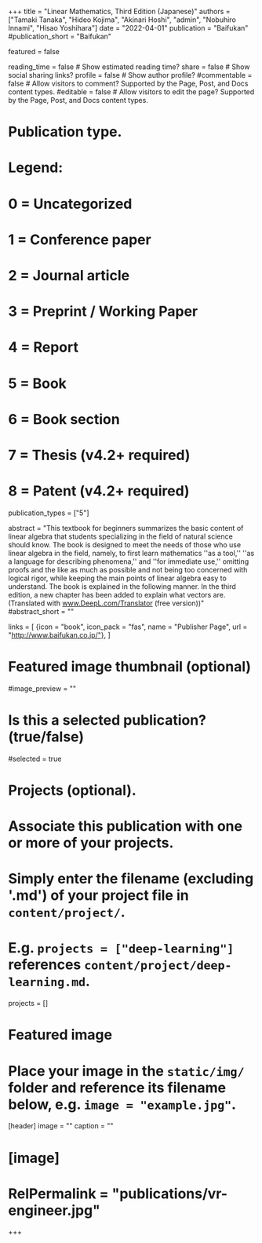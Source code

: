 +++
title = "Linear Mathematics, Third Edition (Japanese)"
authors = ["Tamaki Tanaka", "Hideo Kojima", "Akinari Hoshi", "admin", "Nobuhiro Innami", "Hisao Yoshihara"]
date = "2022-04-01"
publication = "Baifukan"
#publication_short = "Baifukan"

featured = false

reading_time = false  # Show estimated reading time?
share = false  # Show social sharing links?
profile = false  # Show author profile?
#commentable = false  # Allow visitors to comment? Supported by the Page, Post, and Docs content types.
#editable = false  # Allow visitors to edit the page? Supported by the Page, Post, and Docs content types.

# Publication type.
# Legend:
# 0 = Uncategorized
# 1 = Conference paper
# 2 = Journal article
# 3 = Preprint / Working Paper
# 4 = Report
# 5 = Book
# 6 = Book section
# 7 = Thesis (v4.2+ required)
# 8 = Patent (v4.2+ required)
publication_types = ["5"]

abstract = "This textbook for beginners summarizes the basic content of linear algebra that students specializing in the field of natural science should know. The book is designed to meet the needs of those who use linear algebra in the field, namely, to first learn mathematics ''as a tool,'' ''as a language for describing phenomena,'' and ''for immediate use,'' omitting proofs and the like as much as possible and not being too concerned with logical rigor, while keeping the main points of linear algebra easy to understand. The book is explained in the following manner. In the third edition, a new chapter has been added to explain what vectors are. (Translated with www.DeepL.com/Translator (free version))"
#abstract_short = ""

links = [
  {icon = "book", icon_pack = "fas", name = "Publisher Page", url = "http://www.baifukan.co.jp/"},
  ]

# Featured image thumbnail (optional)
#image_preview = ""

# Is this a selected publication? (true/false)
#selected = true

# Projects (optional).
#   Associate this publication with one or more of your projects.
#   Simply enter the filename (excluding '.md') of your project file in `content/project/`.
#   E.g. `projects = ["deep-learning"]` references `content/project/deep-learning.md`.
projects = []

# Featured image
# Place your image in the `static/img/` folder and reference its filename below, e.g. `image = "example.jpg"`.
[header]
image = ""
caption = ""

# [image]
# RelPermalink = "publications/vr-engineer.jpg"
+++

